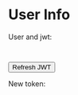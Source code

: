 # User Info

<!-- markdownlint-disable MD033 -->

User and jwt:

<pre id="user-login"></pre>

<pre id="expires"></pre>

<button id="refresh" onclick="refresh()">Refresh JWT</button>

<p>New token:</p>
<pre id="jwt"></pre>

<script defer>

function formatToken(token) {
  return JSON.stringify(JSON.parse(atob(token.split('.')[1])), null, 2)
}

function format(obj) {
  const exp = new Date(obj.token.expires_at)
  const expired = new Date() > exp
  const us = JSON.stringify(obj, null, 2)
  const token = formatToken(obj.token.access_token)

  return `${(expired) ? 'EXPIRED!:' : 'Expires:'} ${exp}\r\n\r\n${us}\r\n\r\n${token}`
}

handleUserStateEvent(({user, state}) => {
if (state == 'login') {
    document.querySelector('#user-login').textContent= user ? format(user) : ''
  }
  if (state == 'logout') {
    document.querySelector('#user-login').textContent= ''
  }
})

function refresh() {
  netlifyIdentity.refresh().then((jwt)=>{
    document.querySelector('#jwt').textContent = formatToken(jwt)
  })
}

</script>

